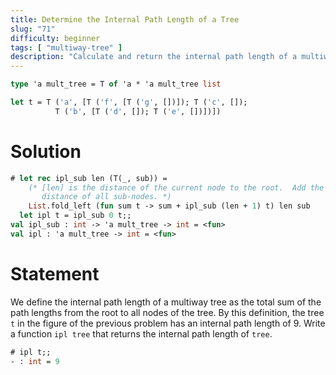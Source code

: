 ```yaml
---
title: Determine the Internal Path Length of a Tree
slug: "71"
difficulty: beginner
tags: [ "multiway-tree" ]
description: "Calculate and return the internal path length of a multiway tree"
---
```


```ocaml
type 'a mult_tree = T of 'a * 'a mult_tree list

let t = T ('a', [T ('f', [T ('g', [])]); T ('c', []);
          T ('b', [T ('d', []); T ('e', [])])])
```

# Solution

```ocaml
# let rec ipl_sub len (T(_, sub)) =
    (* [len] is the distance of the current node to the root.  Add the
       distance of all sub-nodes. *)
    List.fold_left (fun sum t -> sum + ipl_sub (len + 1) t) len sub
  let ipl t = ipl_sub 0 t;;
val ipl_sub : int -> 'a mult_tree -> int = <fun>
val ipl : 'a mult_tree -> int = <fun>
```

# Statement

We define the internal path length of a multiway tree as the total sum
of the path lengths from the root to all nodes of the tree. By this
definition, the tree `t` in the figure of the previous problem has an
internal path length of 9. Write a function `ipl tree` that returns the
internal path length of `tree`.

```ocaml
# ipl t;;
- : int = 9
```
